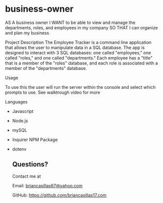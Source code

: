 # business-owner



AS A business owner
I WANT to be able to view and manage the departments, roles, and employees in my company
SO THAT I can organize and plan my business







 Project Description
The Employee Tracker is a command line application that allows the user to manipulate data in a SQL database. 
The app is designed to interact with 3 SQL databases: one called "employees," one called "roles," and one called "departments."
Each employee has a "title" that is a member of the "roles" database, and each role is associated with a member of the "departments" database.





  Usage 

  To use this the user will run the server within the console and select which prompts to use. See walktrough video for more




 Languages
* Javascript
* Node.js
* mySQL
* Inquirer NPM Package
* dotenv




  ## Questions?
  
    Contact me at 

  Email: briancasillas67@yahoo.com

  GitHub: https://github.com/briancasillas17.com

  
  
  
  
  
